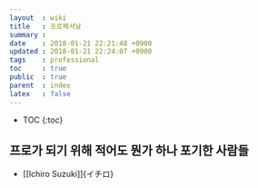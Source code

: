 ```yaml
---
layout  : wiki
title   : 프로페셔날
summary : 
date    : 2018-01-21 22:21:48 +0900
updated : 2018-01-21 22:24:07 +0900
tags    : professional
toc     : true
public  : true
parent  : index
latex   : false
---
```

* TOC
{:toc}

## 프로가 되기 위해 적어도 뭔가 하나 포기한 사람들 
* [[Ichiro Suzuki]]{イチロ}
